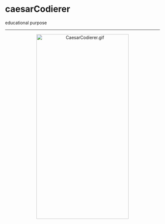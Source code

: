 # caesarCodierer
educational purpose
___
<p align="center">
  <img src="https://gifyu.com/image/SSyWC" width="300" height="600" alt="CaesarCodierer.gif" />
</p>
